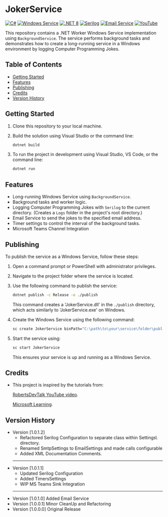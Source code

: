# JokerService

[![C#](https://img.shields.io/badge/C%23-Programming-blueviolet)](https://docs.microsoft.com/en-us/dotnet/csharp/)
[![Windows Service](https://img.shields.io/badge/Windows_Service-BackgroundService-blue.svg)](https://docs.microsoft.com/en-us/aspnet/core/fundamentals/host/hosted-services?view=aspnetcore-6.0)
[![.NET 8](https://img.shields.io/badge/.NET-8-512BD4.svg)](https://dotnet.microsoft.com/)
[![Serilog](https://img.shields.io/badge/Serilog-Logging-green.svg)](https://serilog.net/)
[![Email Service](https://img.shields.io/badge/Email_Service-SMTP-blue.svg)](https://docs.microsoft.com/en-us/dotnet/api/system.net.mail.smtpclient?view=net-6.0)
[![YouTube](https://img.shields.io/badge/YouTube-Video-red.svg)](https://www.youtube.com/watch?v=aHC-4ivVDEQ&ab_channel=RobertsDevTalk)

This repository contains a .NET Worker Windows Service implementation using `BackgroundService`. The service performs background tasks and demonstrates how to create a long-running service in a Windows environment by logging Computer Programming Jokes.

## Table of Contents

- [Getting Started](#getting-started)
- [Features](#features)
- [Publishing](#publishing)
- [Credits](#credits)
- [Version History](#version-history)

## Getting Started

1. Clone this repository to your local machine.

2. Build the solution using Visual Studio or the command line:

   ```bash
   dotnet build
   ```

3. To run the project in development using Visual Studio, VS Code, or the command line:

   ```bash
   dotnet run
   ```

## Features

- Long-running Windows Service using `BackgroundService`.
- Background tasks and worker logic.
- Logging Computer Programming Jokes with `Serilog` to the current directory.
  (Creates a `Logs` folder in the project's root directory.)
- Email Service to send the jokes to the specified email address.
- Timer settings to control the interval of the background tasks.
- Microsoft Teams Channel Integration

## Publishing

To publish the service as a Windows Service, follow these steps:

1. Open a command prompt or PowerShell with administrator privileges.

2. Navigate to the project folder where the service is located.

3. Use the following command to publish the service:

   ```bash
   dotnet publish -c Release -o ./publish
   ```

   This command creates a 'JokerService.dll' in the `./publish` directory, which acts similarly to 'JokerService.exe' on Windows.

4. Create the Windows Service using the following command:

   ```bash
   sc create JokerService binPath="C:\path\to\your\service\folder\publish\JokerService.dll"
   ```

5. Start the service using:

   ```bash
   sc start JokerService
   ```

   This ensures your service is up and running as a Windows Service.

## Credits

- This project is inspired by the tutorials from:

  [RobertsDevTalk YouTube video](https://www.youtube.com/watch?v=aHC-4ivVDEQ&ab_channel=RobertsDevTalk).

  [Microsoft Learning](https://learn.microsoft.com/en-us/dotnet/core/extensions/windows-service?pivots=dotnet-7-0).

## Version History
- Version [1.0.1.2] 
	- Refactored Serilog Configuration to separate class within Settings\ directory. 
	- Renamed SmtpSettings to EmailSettings and made calls configurable
	- Added XML Documentation Comments.	
	___
- Version [1.0.1.1] 
	- Updated Serilog Configuration
	- Added TimersSettings
	- WIP MS Teams Sink Integration
	___
- Version [1.0.1.0] Added Email Service 
- Version [1.0.0.1] Minor CleanUp and Refactoring
- Version [1.0.0.0] Original Release
